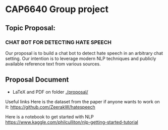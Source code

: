 # CAP6640 Group project

## Topic Proposal:

### CHAT BOT FOR DETECTING HATE SPEECH
Our proposal is to build a chat bot to detect hate speech in an arbitrary chat setting.  Our intention is to leverage modern NLP techniques and publicly available reference text from various sources.
 
## Proposal Document

- LaTeX and PDF on folder [./proposal/](./proposal/)

Useful links
Here is the dataset from the paper if anyone wants to work on it: https://github.com/ZeerakW/hatespeech

Here is a notebook to get started with NLP https://www.kaggle.com/philculliton/nlp-getting-started-tutorial
